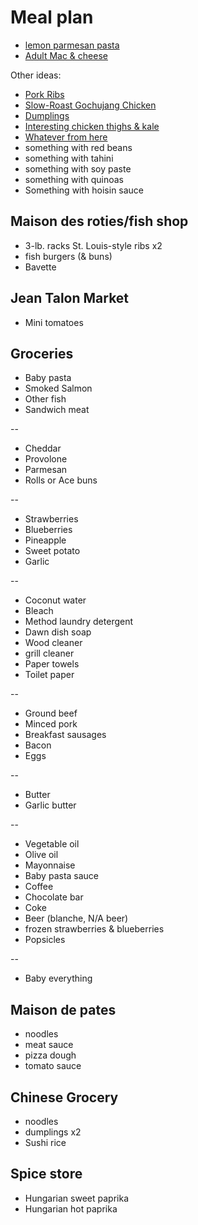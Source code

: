# Meal plan

- [lemon parmesan pasta](https://www.bonappetit.com/recipe/pasta-with-brown-butter-whole-lemon-and-parmesan)
- [Adult Mac & cheese](https://www.bonappetit.com/recipe/adult-mac-and-cheese)

Other ideas:

- [Pork Ribs](https://www.bonappetit.com/recipe/five-spice-pork-ribs)
- [Slow-Roast Gochujang Chicken](https://www.bonappetit.com/recipe/slow-roast-gochujang-chicken)
- [Dumplings](https://www.bonappetit.com/recipe/pork-and-scallion-dumplings-with-crispy-skirt)
- [Interesting chicken thighs & kale](https://www.bonappetit.com/recipe/fideos-with-chicken-thighs-and-kale)
- [Whatever from here](https://www.bonappetit.com/story/yia-vang-hmong-cuisine)
- something with red beans
- something with tahini
- something with soy paste
- something with quinoas
- Something with hoisin sauce

## Maison des roties/fish shop

- 3-lb. racks St. Louis-style ribs x2
- fish burgers (& buns)
- Bavette

## Jean Talon Market

- Mini tomatoes

## Groceries

- Baby pasta
- Smoked Salmon
- Other fish
- Sandwich meat

--

- Cheddar
- Provolone
- Parmesan
- Rolls or Ace buns

--

- Strawberries
- Blueberries
- Pineapple
- Sweet potato
- Garlic

--

- Coconut water
- Bleach
- Method laundry detergent
- Dawn dish soap
- Wood cleaner
- grill cleaner
- Paper towels
- Toilet paper

--

- Ground beef
- Minced pork
- Breakfast sausages
- Bacon
- Eggs

--

- Butter
- Garlic butter

--

- Vegetable oil
- Olive oil
- Mayonnaise
- Baby pasta sauce
- Coffee
- Chocolate bar
- Coke
- Beer (blanche, N/A beer)
- frozen strawberries & blueberries
- Popsicles

--

- Baby everything

## Maison de pates

- noodles
- meat sauce
- pizza dough
- tomato sauce

## Chinese Grocery

- noodles
- dumplings x2
- Sushi rice

## Spice store

- Hungarian sweet paprika
- Hungarian hot paprika

